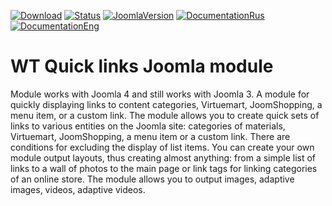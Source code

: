 [![Download](https://img.shields.io/github/release/sergeytolkachyov/WT-Quick-links-joomla-module.svg?label=download)](https://web-tolk.ru/get.html?element=mod_wt_quick_links)
[![Status](https://img.shields.io/badge/Status-stable-green.svg)]() [![JoomlaVersion](https://img.shields.io/badge/Joomla-4.0-orange.svg)]() [![DocumentationRus](https://img.shields.io/badge/Documentation-rus-blue.svg)](https://web-tolk.ru/dev/joomla-modules/wt-quick-links.html?utm_source=github) [![DocumentationEng](https://img.shields.io/badge/Documentation-eng-blueviolet.svg)](https://web-tolk.ru/en/dev/joomla-modules/wt-quick-links.html?utm_source=github)
# WT Quick links Joomla module
Module works with Joomla 4 and still works with Joomla 3.
A module for quickly displaying links to content categories, Virtuemart, JoomShopping, a menu item, or a custom link. The module allows you to create quick sets of links to various entities on the Joomla site: categories of materials, Virtuemart, JoomShopping, a menu item or a custom link. There are conditions for excluding the display of list items. You can create your own module output layouts, thus creating almost anything: from a simple list of links to a wall of photos to the main page or link tags for linking categories of an online store. The module allows you to output images, adaptive images, videos, adaptive videos.
